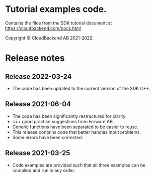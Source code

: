 # Tutorial examples code.

Contains the files from the SDK tutorial document at
https://cloudbackend.com/docs.html

Copyright © CloudBackend AB 2021-2022.

Release notes
=============

Release 2022-03-24
------------------
* The code has been updated to the current version of the SDK C++.

Release 2021-06-04
------------------
* The code has been significantly restructured for clarity.
* c++ good practice suggestions from Forware AB.
* Generic functions have been separated to be easier to reuse.
* This release contains code that better handles input problems.
* Some errors have been corrected.

Release 2021-03-25
------------------
* Code examples are provided such that all three examples can be
  compiled and run in any order.
